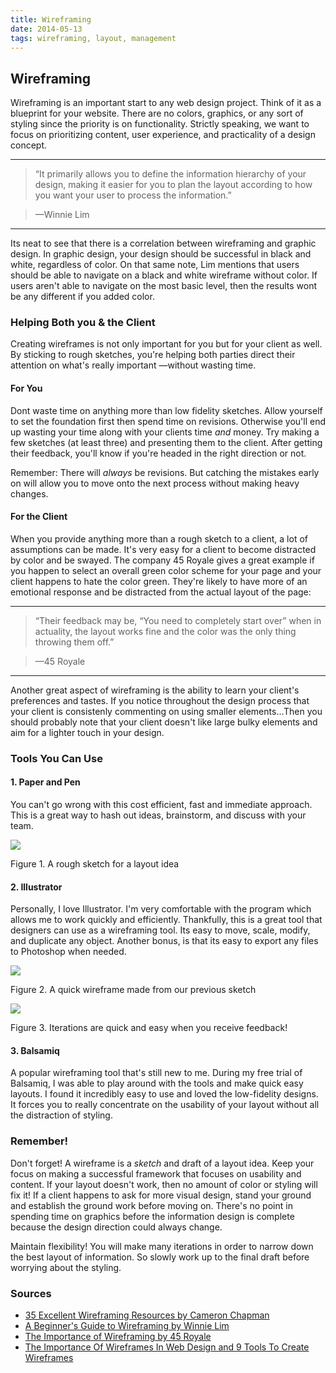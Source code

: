 ```yaml
---
title: Wireframing	
date: 2014-05-13
tags: wireframing, layout, management
---
```


<article>

<h1>Wireframing</h1>

<p>Wireframing is an important start to any web design project. Think of it as a blueprint for your website. There are no colors, graphics, or any sort of styling since the priority is on functionality. Strictly speaking, we want to focus on prioritizing content, user experience, and practicality of a design concept.</p>

<hr class="divider-short">

<blockquote>“It primarily allows you to define the information hierarchy of your design, making it easier for you to plan the layout according to how you want your user to process the information.”</blockquote>
<blockquote>—Winnie Lim</blockquote>

<hr class="divider-short">

<p>Its neat to see that there is a correlation between wireframing and graphic design. In graphic design, your design should be successful in black and white, regardless of color. On that same note, Lim mentions that users should be able to navigate on a black and white wireframe without color. If users aren't able to navigate on the most basic level, then the results wont be any different if you added color.</p>

<h3>Helping Both you &amp; the Client</h3>

<p>Creating wireframes is not only important for you but for your client as well. By sticking to rough sketches, you're helping both parties direct their attention on what's really important —without wasting time.</p>

<h4>For You</h4>

<p>Dont waste time on anything more than low fidelity sketches. Allow yourself to set the foundation first then spend time on revisions. Otherwise you'll end up wasting your time along with your clients time <em>and</em> money. Try making a few sketches (at least three) and presenting them to the client. After getting their feedback, you'll know if you're headed in the right direction or not.</p>

<p>Remember: There will <em>always</em> be revisions. But catching the mistakes early on will allow you to move onto the next process without making heavy changes.</p>

<h4>For the Client</h4>

<p>When you provide anything more than a rough sketch to a client, a lot of assumptions can be made. It's very easy for a client to become distracted by color and be swayed. The company 45 Royale gives a great example if you happen to select an overall green color scheme for your page and your client happens to hate the color green. They're likely to have more of an emotional response and be distracted from the actual layout of the page:</p>

<hr class="divider-short">

<blockquote>“Their feedback may be, “You need to completely start over” when in actuality, the layout works fine and the color was the only thing throwing them off.”</blockquote>
<blockquote>—45 Royale</blockquote>

<hr class="divider-short">

<p>Another great aspect of wireframing is the ability to learn your client's preferences and tastes. If you notice throughout the design process that your client is consistenly commenting on using smaller elements...Then you should probably note that your client doesn't like large bulky elements and aim for a lighter touch in your design.</p>

<h3>Tools You Can Use</h3>

<h4>1. Paper and Pen</h4>

<p>You can't go wrong with this cost efficient, fast and immediate approach. This is a great way to hash out ideas, brainstorm, and discuss with your team.</p>

<div class="box">
	<img class="image" src="/images/wireframe-sketch.jpg">
	<p>Figure 1. A rough sketch for a layout idea</p>
</div>

<h4>2. Illustrator</h4>

<p>Personally, I love Illustrator. I'm very comfortable with the program which allows me to work quickly and efficiently. Thankfully, this is a great tool that designers can use as a wireframing tool. Its easy to move, scale, modify, and duplicate any object. Another bonus, is that its easy to export any files to Photoshop when needed. 

<div class="box">
	<img class="image" src="/images/wireframe-illustrator.jpg">
	<p>Figure 2. A quick wireframe made from our previous sketch</p>
</div>

<div class="box">
	<img class="image" src="/images/wireframe-illustrator2.jpg">
	<p>Figure 3. Iterations are quick and easy when you receive feedback!</p>
</div>

<h4>3. Balsamiq</h4>

<p>A popular wireframing tool that's still new to me. During my free trial of Balsamiq, I was able to play around with the tools and make quick easy layouts. I found it incredibly easy to use and loved the low-fidelity designs. It forces you to really concentrate on the usability of your layout without all the distraction of styling.</p>

<h3>Remember!</h3>

<p>Don't forget! A wireframe is a <em>sketch</em> and draft of a layout idea. Keep your focus on making a successful framework that focuses on usability and content. If your layout doesn't work, then no amount of color or styling will fix it! If a client happens to ask for more visual design, stand your ground and establish the ground work before moving on. There's no point in spending time on graphics before the information design is complete because the design direction could always change.</p>

<p>Maintain flexibility! You will make many iterations in order to narrow down the best layout of information. So slowly work up to the final draft before worrying about the styling. </p>



<h3>Sources</h3>

<ul>
	<a href="http://www.smashingmagazine.com/2009/09/01/35-excellent-wireframing-resources/"><li>35 Excellent Wireframing Resources by Cameron Chapman</li></a>
	<a href="http://webdesign.tutsplus.com/articles/a-beginners-guide-to-wireframing--webdesign-7399"><li>A Beginner's Guide to Wireframing by Winnie Lim</li></a>
	<a href="http://blog.45royale.com/post/31822274280/wireframing"><li>The Importance of Wireframing by 45 Royale</li></a>
	<a href="http://www.onextrapixel.com/2009/07/15/the-importance-of-wireframes-in-web-design-and-9-tools-to-create-wireframes/"><li>The Importance Of Wireframes In Web Design and 9 Tools To Create Wireframes</li></a>
</ul>

</article>

